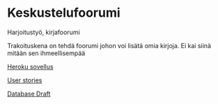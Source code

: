 # Keskustelufoorumi
Harjoitustyö, kirjafoorumi

Trakoituskena on tehdä foorumi johon voi lisätä omia kirjoja. Ei kai siinä mitään sen ihmeellisempää

[Heroku sovellus](https://kirjafoorumi-harjoitus.herokuapp.com/)

[User stories](https://github.com/Etsku520/Keskustelufoorumi/blob/master/documentation/User_stories)

[Database Draft](https://github.com/Etsku520/Keskustelufoorumi/blob/master/documentation/Database_draft)
